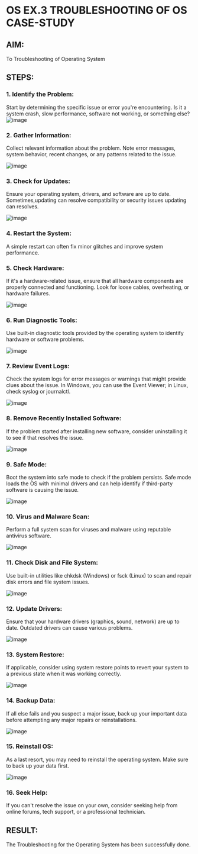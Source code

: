 # OS EX.3 TROUBLESHOOTING OF OS CASE-STUDY

## AIM:
To Troubleshooting of Operating System

## STEPS:
 
### 1. Identify the Problem: 
Start by determining the specific issue or error you're encountering. Is it a system crash, slow performance, software not working, or something else?
![image](https://github.com/Aishwarya-TM/OS-EX.3-TROUBLESHOOTING-OF-OS---CASE-STUDY/assets/127846109/8a805a5b-f7eb-4d70-b628-2545051f36e7)



### 2. Gather Information:
Collect relevant information about the problem. Note error messages, system behavior, recent changes, or any patterns related to the issue.

![image](https://github.com/Aishwarya-TM/OS-EX.3-TROUBLESHOOTING-OF-OS---CASE-STUDY/assets/127846109/c63acecd-a953-440e-9b69-55398526126b)

### 3. Check for Updates:
Ensure your operating system, drivers, and software are up to date. Sometimes,updating can resolve compatibility or security issues updating can resolves.

![image](https://github.com/Aishwarya-TM/OS-EX.3-TROUBLESHOOTING-OF-OS---CASE-STUDY/assets/127846109/f1de83d7-0c17-4ccf-a1c2-9a66876e9b94)

### 4. Restart the System:
A simple restart can often fix minor glitches and improve system performance.

 
### 5. Check Hardware:
If it's a hardware-related issue, ensure that all hardware components are properly connected and functioning. Look for loose cables, overheating, or hardware failures.

![image](https://github.com/Aishwarya-TM/OS-EX.3-TROUBLESHOOTING-OF-OS---CASE-STUDY/assets/127846109/04e5145f-d99c-4d22-8e5b-72727e5af855)

### 6. Run Diagnostic Tools:
Use built-in diagnostic tools provided by the operating system to identify hardware or software problems.

![image](https://github.com/Aishwarya-TM/OS-EX.3-TROUBLESHOOTING-OF-OS---CASE-STUDY/assets/127846109/d07fc9bc-83b9-4110-b94f-44296308b58a)


### 7. Review Event Logs:
Check the system logs for error messages or warnings that might provide clues about the issue. In Windows, you can use the Event Viewer; in Linux, check syslog or journalctl.

![image](https://github.com/Aishwarya-TM/OS-EX.3-TROUBLESHOOTING-OF-OS---CASE-STUDY/assets/127846109/3b345350-a0d2-4d60-9200-2b88e22664a4)

### 8. Remove Recently Installed Software: 
If the problem started after installing new software, consider uninstalling it to see if that resolves the issue.

![image](https://github.com/Aishwarya-TM/OS-EX.3-TROUBLESHOOTING-OF-OS---CASE-STUDY/assets/127846109/627fc15e-6994-4cf0-887f-f229c8af945f)


### 9. Safe Mode:
Boot the system into safe mode to check if the problem persists. Safe mode loads the OS with minimal drivers and can help identify if third-party software is causing the issue.

![image](https://github.com/Aishwarya-TM/OS-EX.3-TROUBLESHOOTING-OF-OS---CASE-STUDY/assets/127846109/13e06287-d16f-4569-9f88-2a5d3b8aeaa4)


### 10. Virus and Malware Scan:
Perform a full system scan for viruses and malware using reputable antivirus software.

![image](https://github.com/Aishwarya-TM/OS-EX.3-TROUBLESHOOTING-OF-OS---CASE-STUDY/assets/127846109/19cd35e2-f06c-4da9-bb67-0b33e3ec7dff)

### 11. Check Disk and File System:
Use built-in utilities like chkdsk (Windows) or fsck (Linux) to scan and repair disk errors and file system issues.

![image](https://github.com/Aishwarya-TM/OS-EX.3-TROUBLESHOOTING-OF-OS---CASE-STUDY/assets/127846109/b243fab3-14ec-4deb-a1ce-2eee3355cdc5)


### 12. Update Drivers:  
Ensure that your hardware drivers (graphics, sound, network) are up to date. Outdated drivers can cause various problems.

 ![image](https://github.com/Aishwarya-TM/OS-EX.3-TROUBLESHOOTING-OF-OS---CASE-STUDY/assets/127846109/5730563e-c856-4a3e-827b-94c966d881d6)



### 13. System Restore: 
If applicable, consider using system restore points to revert your system to a previous state when it was working correctly.

![image](https://github.com/Aishwarya-TM/OS-EX.3-TROUBLESHOOTING-OF-OS---CASE-STUDY/assets/127846109/230ea867-8571-482d-9fd2-829f63c231f9)

### 14. Backup Data: 
If all else fails and you suspect a major issue, back up your important data before attempting any major repairs or reinstallations.

 ![image](https://github.com/Aishwarya-TM/OS-EX.3-TROUBLESHOOTING-OF-OS---CASE-STUDY/assets/127846109/a7551f8f-f005-4649-b1d5-6860d228e6da)


### 15. Reinstall OS:
As a last resort, you may need to reinstall the operating system. Make sure to back up your data first.

 ![image](https://github.com/Aishwarya-TM/OS-EX.3-TROUBLESHOOTING-OF-OS---CASE-STUDY/assets/127846109/088a1426-c76e-4752-a2e5-e5dc42854ec8)

 

### 16. Seek Help:
If you can't resolve the issue on your own, consider seeking help from online forums, tech support, or a professional technician.  

  


## RESULT: 
The Troubleshooting for the Operating System has been successfully done.


